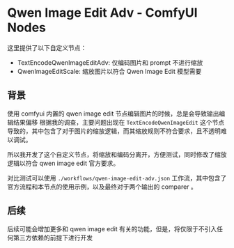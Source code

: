 # Qwen Image Edit Adv - ComfyUI Nodes

这里提供了以下自定义节点：

- TextEncodeQwenImageEditAdv: 仅编码图片和 prompt 不进行缩放
- QwenImageEditScale: 缩放图片以符合 Qwen Image Edit 模型需要

## 背景

使用 comfyui 内置的 qwen image edit 节点编辑图片的时候，总是会导致输出编辑结果偏移
根据我的调查，主要问题出现在 `TextEncodeQwenImageEdit` 这个节点导致的，其中包含了对于图片的缩放逻辑，而其缩放规则不符合要求，且不透明难以调试。

所以我开发了这个自定义节点，将缩放和编码分离开，方便测试，同时修改了缩放逻辑以符合 qwen image edit 官方要求。

对比测试可以使用 `./workflows/qwen-image-edit-adv.json` 工作流，其中包含了官方流程和本节点的使用示例，以及最终对于两个输出的 comparer 。

## 后续

后续可能会增加更多和 qwen image edit 有关的功能，但是，将仅限于不引入任何第三方依赖的前提下进行开发
